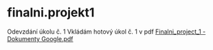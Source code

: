 # finalni.projekt1
Odevzdání úkolu č. 1
Vkládám hotový úkol č. 1 v pdf
[Finalni_project_1 - Dokumenty Google.pdf](https://github.com/user-attachments/files/16507524/Finalni_project_1.-.Dokumenty.Google.pdf)
